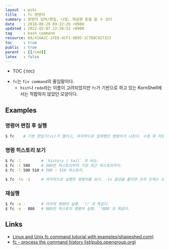 ```yaml
---
layout  : wiki
title   : fc 명령어
summary : 명령어 입력/편집, 나열, 재실행 등을 할 수 있다
date    : 2018-08-29 09:22:26 +0900
updated : 2022-02-07 22:26:52 +0900
tag     : bash command
resource: 60/416A2C-1FE6-4CF1-9D95-1C7D8C927323
toc     : true
public  : true
parent  : [[/cmd]]
latex   : false
---
```

* TOC
{:toc}

- `fc`는 `fix command`의 줄임말이다.
    - `hist`나 `redo`라는 이름이 고려되었지만 `fc`가 기반으로 하고 있는 KornShell에서는 적합하지 않았던 모양이다.

## Examples
### 명령어 편집 후 실행
```sh
$ fc    # 기본 편집기(vi)가 열리고, 마지막으로 입력했던 명령어가 나온다. 수정 후 저장하면 실행.
```

### 명령 히스토리 보기
```sh
$ fc -l         # `history | tail` 과 비슷.
$ fc -l 500     # 500번 히스토리부터 가장 최근 히스토리까지.
$ fc -l 500 510 # 500 ~ 510 히스토리.

$ fc -ln -1     # 마지막으로 실행한 명령어를 보기. -ln 옵션을 붙이면 숫자 인덱스 생략.
```

### 재실행

```sh
$ fc -e -       # 마지막 명령어 실행. `!!`과 똑같다.
$ fc -e - 880   # 880번 히스토리 명령어 실행. `!880`과 똑같다.
```

## Links

* [Linux and Unix fc command tutorial with examples(shapeshed.com)](https://shapeshed.com/unix-fc/#what-is-the-fc-command )
* [fc - process the command history list(pubs.opengroup.org)]( https://pubs.opengroup.org/onlinepubs/9699919799/utilities/fc.html )

